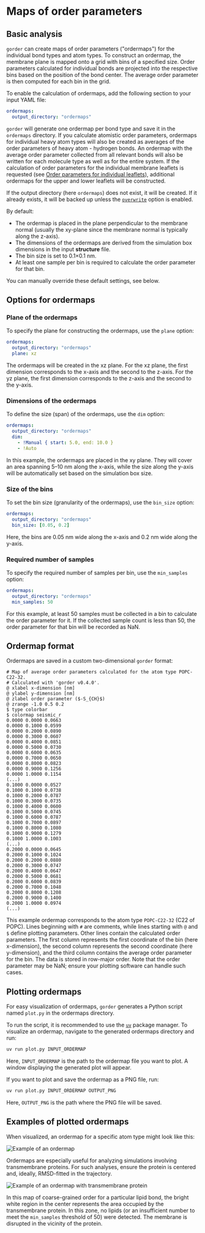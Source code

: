 # Maps of order parameters

## Basic analysis

`gorder` can create maps of order parameters ("ordermaps") for the individual bond types and atom types. To construct an ordermap, the membrane plane is mapped onto a grid with bins of a specified size. Order parameters calculated for individual bonds are projected into the respective bins based on the position of the bond center. The average order parameter is then computed for each bin in the grid.

To enable the calculation of ordermaps, add the following section to your input YAML file:

```yaml
ordermaps:
  output_directory: "ordermaps"
```

`gorder` will generate one ordermap per bond type and save it in the `ordermaps` directory. If you calculate atomistic order parameters, ordermaps for individual heavy atom types will also be created as averages of the order parameters of heavy atom - hydrogen bonds. An ordermap with the average order parameter collected from all relevant bonds will also be written for each molecule type as well as for the entire system. If the calculation of order parameters for the individual membrane leaflets is requested (see [Order parameters for individual leaflets](leaflets.md)), additional ordermaps for the upper and lower leaflets will be constructed.

If the output directory (here `ordermaps`) does not exist, it will be created. If it already exists, it will be backed up unless the [`overwrite`](other_options.md#overwrite) option is enabled.

By default:
- The ordermap is placed in the plane perpendicular to the membrane normal (usually the xy-plane since the membrane normal is typically along the z-axis).
- The dimensions of the ordermaps are derived from the simulation box dimensions in the input **structure** file.
- The bin size is set to 0.1×0.1 nm.
- At least one sample per bin is required to calculate the order parameter for that bin.

You can manually override these default settings, see below.

## Options for ordermaps

### Plane of the ordermaps

To specify the plane for constructing the ordermaps, use the `plane` option:

```yaml
ordermaps:
  output_directory: "ordermaps"
  plane: xz
```

The ordermaps will be created in the xz plane. For the xz plane, the first dimension corresponds to the x-axis and the second to the z-axis. For the yz plane, the first dimension corresponds to the z-axis and the second to the y-axis.

### Dimensions of the ordermaps

To define the size (span) of the ordermaps, use the `dim` option:

```yaml
ordermaps:
  output_directory: "ordermaps"
  dim:
    - !Manual { start: 5.0, end: 10.0 }
    - !Auto
```

In this example, the ordermaps are placed in the xy plane. They will cover an area spanning 5–10 nm along the x-axis, while the size along the y-axis will be automatically set based on the simulation box size.

### Size of the bins

To set the bin size (granularity of the ordermaps), use the `bin_size` option:

```yaml
ordermaps:
  output_directory: "ordermaps"
  bin_size: [0.05, 0.2]
```

Here, the bins are 0.05 nm wide along the x-axis and 0.2 nm wide along the y-axis.

### Required number of samples

To specify the required number of samples per bin, use the `min_samples` option:

```yaml
ordermaps:
  output_directory: "ordermaps"
  min_samples: 50
```

For this example, at least 50 samples must be collected in a bin to calculate the order parameter for it. If the collected sample count is less than 50, the order parameter for that bin will be recorded as NaN.

## Ordermap format

Ordermaps are saved in a custom two-dimensional `gorder` format:

```text
# Map of average order parameters calculated for the atom type POPC-C22-32.
# Calculated with 'gorder v0.4.0'.
@ xlabel x-dimension [nm]
@ ylabel y-dimension [nm]
@ zlabel order parameter ($-S_{CH}$)
@ zrange -1.0 0.5 0.2
$ type colorbar
$ colormap seismic_r
0.0000 0.0000 0.0663
0.0000 0.1000 0.0599
0.0000 0.2000 0.0890
0.0000 0.3000 0.0607
0.0000 0.4000 0.0851
0.0000 0.5000 0.0730
0.0000 0.6000 0.0635
0.0000 0.7000 0.0650
0.0000 0.8000 0.0823
0.0000 0.9000 0.1256
0.0000 1.0000 0.1154
(...)
0.1000 0.0000 0.0527
0.1000 0.1000 0.0738
0.1000 0.2000 0.0787
0.1000 0.3000 0.0735
0.1000 0.4000 0.0600
0.1000 0.5000 0.0745
0.1000 0.6000 0.0787
0.1000 0.7000 0.0897
0.1000 0.8000 0.1080
0.1000 0.9000 0.1279
0.1000 1.0000 0.1003
(...)
0.2000 0.0000 0.0645
0.2000 0.1000 0.1024
0.2000 0.2000 0.0880
0.2000 0.3000 0.0747
0.2000 0.4000 0.0647
0.2000 0.5000 0.0681
0.2000 0.6000 0.0839
0.2000 0.7000 0.1048
0.2000 0.8000 0.1208
0.2000 0.9000 0.1400
0.2000 1.0000 0.0974
(...)
```

This example ordermap corresponds to the atom type `POPC-C22-32` (C22 of POPC). Lines beginning with `#` are comments, while lines starting with `@` and `$` define plotting parameters. Other lines contain the calculated order parameters. The first column represents the first coordinate of the bin (here x-dimension), the second column represents the second coordinate (here y-dimension), and the third column contains the average order parameter for the bin. The data is stored in row-major order. Note that the order parameter may be NaN; ensure your plotting software can handle such cases.

## Plotting ordermaps

For easy visualization of ordermaps, `gorder` generates a Python script named `plot.py` in the ordermaps directory.

To run the script, it is recommended to use the [`uv`](https://github.com/astral-sh/uv) package manager. To visualize an ordermap, navigate to the generated ordermaps directory and run:

```bash
uv run plot.py INPUT_ORDERMAP
```

Here, `INPUT_ORDERMAP` is the path to the ordermap file you want to plot. A window displaying the generated plot will appear.

If you want to plot and save the ordermap as a PNG file, run:

```bash
uv run plot.py INPUT_ORDERMAP OUTPUT_PNG
```

Here, `OUTPUT_PNG` is the path where the PNG file will be saved.

## Examples of plotted ordermaps

When visualized, an ordermap for a specific atom type might look like this:

![Example of an ordermap](ordermap_example_1.png)

Ordermaps are especially useful for analyzing simulations involving transmembrane proteins. For such analyses, ensure the protein is centered and, ideally, RMSD-fitted in the trajectory.

![Example of an ordermap with transmembrane protein](ordermap_example_2.png)

In this map of coarse-grained order for a particular lipid bond, the bright white region in the center represents the area occupied by the transmembrane protein. In this zone, no lipids (or an insufficient number to meet the `min_samples` threshold of 50) were detected. The membrane is disrupted in the vicinity of the protein.
